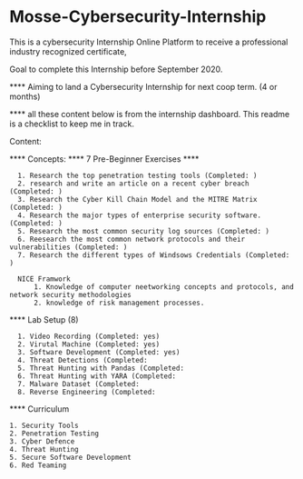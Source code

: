# Mosse-Cybersecurity-Internship

This is a cybersecurity Internship Online Platform to receive a professional industry recognized certificate,

Goal to complete this Internship before September 2020.

**** Aiming to land a Cybersecurity Internship for next coop term. (4 or months)

**** all these content below is from the internship dashboard. This readme is a checklist to keep me in track. 

Content:
  
  **** Concepts:
      **** 7 Pre-Beginner Exercises ****
      
      1. Research the top penetration testing tools (Completed: )
      2. research and write an article on a recent cyber breach (Completed: )
      3. Research the Cyber Kill Chain Model and the MITRE Matrix (Completed: )
      4. Research the major types of enterprise security software. (Completed: )
      5. Research the most common security log sources (Completed: )
      6. Reesearch the most common network protocols and their vulnerabilities (Completed: )
      7. Research the different types of Windsows Credentials (Completed: )
      
      NICE Framwork
          1. Knowledge of computer neetworking concepts and protocols, and network security methodologies
          2. knowledge of risk management processes.
          
          
**** Lab Setup (8)

      1. Video Recording (Completed: yes)
      2. Virutal Machine (Completed: yes)
      3. Software Development (Completed: yes)
      4. Threat Detections (Completed:
      5. Threat Hunting with Pandas (Completed:
      6. Threat Hunting with YARA (Completed:
      7. Malware Dataset (Completed:
      8. Reverse Engineering (Completed: 
      
      
**** Curriculum 

    1. Security Tools
    2. Penetration Testing
    3. Cyber Defence
    4. Threat Hunting
    5. Secure Software Development
    6. Red Teaming
      
